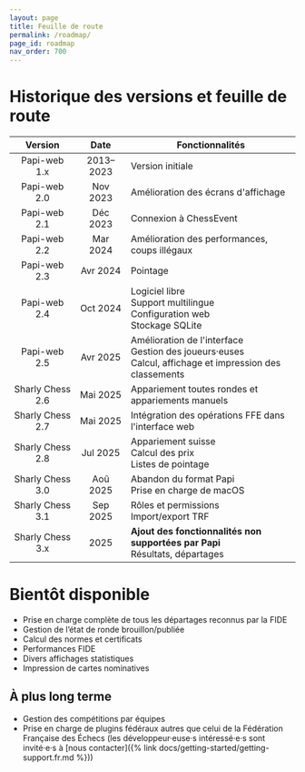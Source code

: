```yaml
---
layout: page
title: Feuille de route
permalink: /roadmap/
page_id: roadmap
nav_order: 700
---
```


# Historique des versions et feuille de route

|     Version      |   Date    | Fonctionnalités                                                                                               |
|:----------------:|:---------:|---------------------------------------------------------------------------------------------------------------|
|   Papi-web 1.x   | 2013–2023 | Version initiale                                                                                              |
|   Papi-web 2.0   | Nov 2023  | Amélioration des écrans d'affichage                                                                           |
|   Papi-web 2.1   | Déc 2023  | Connexion à ChessEvent                                                                                        |
|   Papi-web 2.2   | Mar 2024  | Amélioration des performances, coups illégaux                                                                 |
|   Papi-web 2.3   | Avr 2024  | Pointage                                                                                                      |
|   Papi-web 2.4   | Oct 2024  | Logiciel libre<br/>Support multilingue<br/>Configuration web<br/>Stockage SQLite                              |
|   Papi-web 2.5   | Avr 2025  | Amélioration de l'interface<br/>Gestion des joueurs·euses<br/>Calcul, affichage et impression des classements |
| Sharly Chess 2.6 | Mai 2025  | Appariement toutes rondes et appariements manuels                                                             |
| Sharly Chess 2.7 | Mai 2025  | Intégration des opérations FFE dans l'interface web                                                           |
| Sharly Chess 2.8 | Jul 2025  | Appariement suisse<br/>Calcul des prix<br/>Listes de pointage                                                 |
| Sharly Chess 3.0 | Aoû 2025  | Abandon du format Papi<br/>Prise en charge de macOS                                                           |
| Sharly Chess 3.1 | Sep 2025  | Rôles et permissions<br/>Import/export TRF                                                                    |
| Sharly Chess 3.x |   2025    | **Ajout des fonctionnalités non supportées par Papi**<br/>Résultats, départages                               |

# Bientôt disponible

* Prise en charge complète de tous les départages reconnus par la FIDE
* Gestion de l’état de ronde brouillon/publiée
* Calcul des normes et certificats
* Performances FIDE
* Divers affichages statistiques
* Impression de cartes nominatives

## À plus long terme

* Gestion des compétitions par équipes
* Prise en charge de plugins fédéraux autres que celui de la Fédération Française des Échecs (les développeur·euse·s intéressé·e·s sont invité·e·s à [nous contacter]({% link docs/getting-started/getting-support.fr.md %}))
